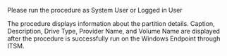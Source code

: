 Please run the procedure as System User or Logged in User

The procedure displays information about the partition details. Caption, Description, Drive Type, Provider Name, and Volume Name are displayed after the procedure is successfully run on the Windows Endpoint through ITSM.